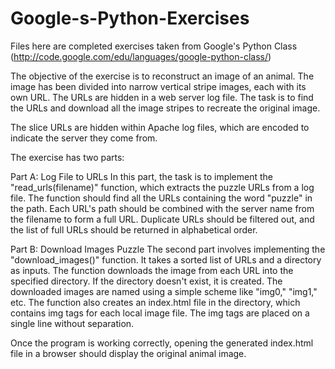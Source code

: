# Google-s-Python-Exercises
Files here are completed exercises taken from Google's Python Class (http://code.google.com/edu/languages/google-python-class/)

The objective of the exercise is to reconstruct an image of an animal. The image has been divided into narrow vertical stripe images, each with its own URL. 
The URLs are hidden in a web server log file. The task is to find the URLs and download all the image stripes to recreate the original image.

The slice URLs are hidden within Apache log files, which are encoded to indicate the server they come from.

The exercise has two parts:

  Part A: Log File to URLs
    In this part, the task is to implement the "read_urls(filename)" function, which extracts the puzzle URLs from a log file. 
    The function should find all the URLs containing the word "puzzle" in the path. Each URL's path should be combined with the server name from the filename to form a full URL. 
    Duplicate URLs should be filtered out, and the list of full URLs should be returned in alphabetical order.

  Part B: Download Images Puzzle
    The second part involves implementing the "download_images()" function. It takes a sorted list of URLs and a directory as inputs. 
    The function downloads the image from each URL into the specified directory. If the directory doesn't exist, it is created. 
    The downloaded images are named using a simple scheme like "img0," "img1," etc. 
    The function also creates an index.html file in the directory, which contains img tags for each local image file. The img tags are placed on a single line without separation.

Once the program is working correctly, opening the generated index.html file in a browser should display the original animal image.
